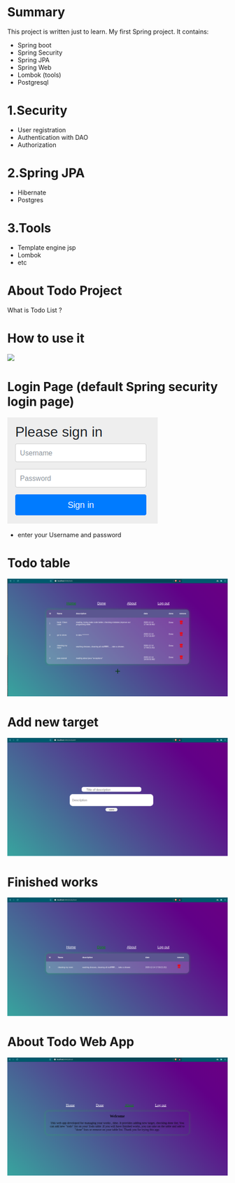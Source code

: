 # Summary
 This project is written just to learn. My first Spring project. It contains:
 
  *  Spring boot
  *  Spring Security
  *  Spring JPA
  *  Spring Web
  *  Lombok (tools)
  *  Postgresql

#  1.Security

* User registration
* Authentication with DAO
* Authorization 

# 2.Spring JPA

* Hibernate
* Postgres

# 3.Tools
* Template engine jsp
* Lombok
* etc


# About Todo Project

What is Todo List ?


# How to use it
![](img/signup.png)





# Login Page (default Spring security login page)
![](img/login.png)
* enter your Username and password


# Todo table
![](img/list.png)

# Add new target
![](img/addtarget.png)


# Finished works
![](img/done.png)

# About Todo Web App
![](img/about.png)
